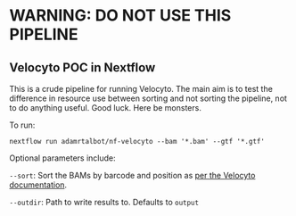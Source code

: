 # WARNING: DO NOT USE THIS PIPELINE

## Velocyto POC in Nextflow

This is a crude pipeline for running Velocyto. The main aim is to test the difference in resource use between sorting and not sorting the pipeline, not to do anything useful. Good luck. Here be monsters.

To run:
```
nextflow run adamrtalbot/nf-velocyto --bam '*.bam' --gtf '*.gtf'
```

Optional parameters include:

`--sort`: Sort the BAMs by barcode and position as [per the Velocyto documentation](https://velocyto.org/velocyto.py/tutorial/cli.html#notes-on-first-runtime-and-parallelization). 

`--outdir`: Path to write results to. Defaults to `output`
